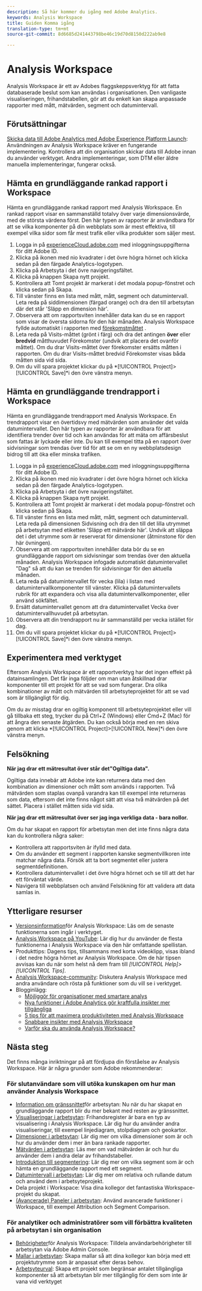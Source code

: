 ```yaml
---
description: Så här kommer du igång med Adobe Analytics.
keywords: Analysis Workspace
title: Guiden Komma igång
translation-type: tm+mt
source-git-commit: 8d6685d241443798be46c19d70d8150d222ab9e8

---
```



# Analysis Workspace

Analysis Workspace är ett av Adobes flaggskeppsverktyg för att fatta databaserade beslut som kan användas i organisationen. Den vanligaste visualiseringen, frihandstabellen, gör att du enkelt kan skapa anpassade rapporter med mått, mätvärden, segment och datumintervall.

## Förutsättningar

[Skicka data till Adobe Analytics med Adobe Experience Platform Launch](/help/implement/launch/validate-publish-prod.md): Användningen av Analysis Workspace kräver en fungerande implementering. Kontrollera att din organisation skickar data till Adobe innan du använder verktyget. Andra implementeringar, som DTM eller äldre manuella implementeringar, fungerar också.

## Hämta en grundläggande rankad rapport i Workspace

Hämta en grundläggande rankad rapport med Analysis Workspace. En rankad rapport visar en sammanställd totalvy över varje dimensionsvärde, med de största värdena först. Den här typen av rapporter är användbara för att se vilka komponenter på din webbplats som är mest effektiva, till exempel vilka sidor som får mest trafik eller vilka produkter som säljer mest.

1. Logga in på [experienceCloud.adobe.com](https://experiencecloud.adobe.com) med inloggningsuppgifterna för ditt Adobe ID.
2. Klicka på ikonen med nio kvadrater i det övre högra hörnet och klicka sedan på den färgade Analytics-logotypen.
3. Klicka på Arbetsyta i det övre navigeringsfältet.
4. Klicka på knappen Skapa nytt projekt.
5. Kontrollera att Tomt projekt är markerat i det modala popup-fönstret och klicka sedan på Skapa.
6. Till vänster finns en lista med mått, mått, segment och datumintervall. Leta reda på siddimensionen (färgad orange) och dra den till arbetsytan där det står &#39;Släpp en dimension här&#39;.
7. Observera att om rapportsviten innehåller data kan du se en rapport som visar de översta sidorna för den här månaden. Analysis Workspace fyllde automatiskt i rapporten med [förekomstmåttet](/help/components/c-variables/c-metrics/metrics-occurrences.md) .
8. Leta reda på Visits-måttet (grönt i färg) och dra det antingen **över** eller **bredvid** måtthuvudet Förekomster (undvik att placera det ovanför måttet). Om du drar Visits-måttet över förekomster ersätts måtten i rapporten. Om du drar Visits-måttet bredvid Förekomster visas båda måtten sida vid sida.
9. Om du vill spara projektet klickar du på *[!UICONTROL Project]>[!UICONTROL Save]*i den övre vänstra menyn.

## Hämta en grundläggande trendrapport i Workspace

Hämta en grundläggande trendrapport med Analysis Workspace. En trendrapport visar en övertidsvy med mätvärden som använder det valda datumintervallet. Den här typen av rapporter är användbara för att identifiera trender över tid och kan användas för att mäta om affärsbeslut som fattas är lyckade eller inte. Du kan till exempel titta på en rapport över sidvisningar som trendas över tid för att se om en ny webbplatsdesign bidrog till att öka eller minska trafiken.

1. Logga in på [experienceCloud.adobe.com](https://experiencecloud.adobe.com) med inloggningsuppgifterna för ditt Adobe ID.
2. Klicka på ikonen med nio kvadrater i det övre högra hörnet och klicka sedan på den färgade Analytics-logotypen.
3. Klicka på Arbetsyta i det övre navigeringsfältet.
4. Klicka på knappen Skapa nytt projekt.
5. Kontrollera att Tomt projekt är markerat i det modala popup-fönstret och klicka sedan på Skapa.
6. Till vänster finns en lista med mått, mått, segment och datumintervall. Leta reda på dimensionen Sidvisning och dra den till det lilla utrymmet på arbetsytan med etiketten &#39;Släpp ett mätvärde här&#39;. Undvik att släppa det i det utrymme som är reserverat för dimensioner (åtminstone för den här övningen).
7. Observera att om rapportsviten innehåller data bör du se en grundläggande rapport om sidvisningar som trendas över den aktuella månaden. Analysis Workspace infogade automatiskt datumintervallet &quot;Dag&quot; så att du kan se trenden för sidvisningar för den aktuella månaden.
8. Leta reda på datumintervallet för vecka (lila) i listan med datumintervallkomponenter till vänster. Klicka på datumintervallets rubrik för att expandera och visa alla datumintervallkomponenter, eller använd sökfältet.
9. Ersätt datumintervallet genom att dra datumintervallet Vecka över datumintervallhuvudet på arbetsytan.
10. Observera att din trendrapport nu är sammanställd per vecka istället för dag.
11. Om du vill spara projektet klickar du på *[!UICONTROL Project]>[!UICONTROL Save]*i den övre vänstra menyn.

## Experimentera med verktyget

Eftersom Analysis Workspace är ett rapportverktyg har det ingen effekt på datainsamlingen. Det får inga följder om man utan åtskillnad drar komponenter till ett projekt för att se vad som fungerar. Dra olika kombinationer av mått och mätvärden till arbetsyteprojektet för att se vad som är tillgängligt för dig.

Om du av misstag drar en ogiltig komponent till arbetsyteprojektet eller vill gå tillbaka ett steg, trycker du på Ctrl+Z (Windows) eller Cmd+Z (Mac) för att ångra den senaste åtgärden. Du kan också börja med en ren skiva genom att klicka *[!UICONTROL Project]>[!UICONTROL New]*i den övre vänstra menyn.

## Felsökning

**När jag drar ett mätresultat över står det&quot;Ogiltiga data&quot;.**

Ogiltiga data innebär att Adobe inte kan returnera data med den kombination av dimensioner och mått som används i rapporten. Två mätvärden som staplas ovanpå varandra kan till exempel inte returneras som data, eftersom det inte finns något sätt att visa två mätvärden på det sättet. Placera i stället måtten sida vid sida.

**När jag drar ett mätresultat över ser jag inga verkliga data - bara nollor.**

Om du har skapat en rapport för arbetsytan men det inte finns några data kan du kontrollera några saker:

* Kontrollera att rapportsviten är ifylld med data.
* Om du använder ett segment i rapporten kanske segmentvillkoren inte matchar några data. Försök att ta bort segmentet eller justera segmentdefinitionen.
* Kontrollera datumintervallet i det övre högra hörnet och se till att det har ett förväntat värde.
* Navigera till webbplatsen och använd Felsökning för att validera att data samlas in.

## Ytterligare resurser

* [Versionsinformation](/help/analyze/analysis-workspace/new-features-in-analysis-workspace.md)för Analysis Workspace: Läs om de senaste funktionerna som ingår i verktyget.
* [Analysis Workspace på YouTube](https://www.youtube.com/playlist?list=PL2tCx83mn7GuNnQdYGOtlyCu0V5mEZ8sS): Lär dig hur du använder de flesta funktionerna i Analysis Workspace via den här omfattande spellistan.
* Produkttips: Dagens tips, tillsammans med korta videoklipp, visas ibland i det nedre högra hörnet av Analysis Workspace. Om de här tipsen avvisas kan du när som helst nå dem fram till *[!UICONTROL Help]>[!UICONTROL Tips]*.
* [Analysis Workspace-community](https://forums.adobe.com/community/experience-cloud/analytics-cloud/analytics/analysis-workspace): Diskutera Analysis Workspace med andra användare och rösta på funktioner som du vill se i verktyget.
* Blogginlägg:
   * [Möjliggör för organisationer med smartare analys](https://blogs.adobe.com/digitalmarketing/analytics/adobe-analytics-fall-2016-release-empowering-organizations-smarter-analysis/)
   * [Nya funktioner i Adobe Analytics gör kraftfulla insikter mer tillgängliga](https://blogs.adobe.com/digitalmarketing/analytics/new-adobe-analytics-capabilities-make-powerful-insights-accessible/)
   * [5 tips för att maximera produktiviteten med Analysis Workspace](https://blogs.adobe.com/digitalmarketing/analytics/5-tips-maximize-productivity-analysis-workspace/)
   * [Snabbare insikter med Analysis Workspace](https://blogs.adobe.com/digitalmarketing/analytics/faster-insights-with-the-analysis-workspace/)
   * [Varför ska du använda Analysis Workspace?](https://blogs.adobe.com/digitalmarketing/analytics/why-you-should-be-using-analysis-workspace-in-adobe-analytics/)

## Nästa steg

Det finns många inriktningar på att fördjupa din förståelse av Analysis Workspace. Här är några grunder som Adobe rekommenderar:

### För slutanvändare som vill utöka kunskapen om hur man använder Analysis Workspace

* [Information om gränssnittet](/help/analyze/analysis-workspace/build-workspace-project/t-freeform-project.md)för arbetsytan: Nu när du har skapat en grundläggande rapport blir du mer bekant med resten av gränssnittet.
* [Visualiseringar i arbetsytan](/help/analyze/analysis-workspace/visualizations/freeform-analysis-visualizations.md): Frihandsregister är bara en typ av visualisering i Analysis Workspace. Lär dig hur du använder andra visualiseringar, till exempel linjediagram, stolpdiagram och geokartor.
* [Dimensioner i arbetsytan](/help/analyze/analysis-workspace/components/dimensions/t-breakdown-fa.md): Lär dig mer om vilka dimensioner som är och hur du använder dem i mer än bara rankade rapporter.
* [Mätvärden i arbetsytan](/help/analyze/analysis-workspace/components/apply-create-metrics.md): Läs mer om vad mätvärden är och hur du använder dem i andra delar av frihandstabeller.
* [Introduktion till segmentering](/help/analyze/analysis-workspace/components/t-freeform-project-segment.md): Lär dig mer om vilka segment som är och hämta en grundläggande rapport med ett segment.
* [Datumintervall i arbetsytan](/help/analyze/analysis-workspace/components/calendar-date-ranges/calendar.md): Lär dig mer om relativa och rullande datum och använd dem i arbetsyteprojekt.
* Dela projekt i Workspace: Visa dina kollegor det fantastiska Workspace-projekt du skapat.
* [(Avancerade) Paneler i arbetsytan](/help/analyze/analysis-workspace/c-panels/panels.md): Använd avancerade funktioner i Workspace, till exempel Attribution och Segment Comparison.

### För analytiker och administratörer som vill förbättra kvaliteten på arbetsytan i sin organisation

* [Behörigheter](https://docs.adobe.com/content/help/en/core-services/interface/manage-users-and-products/admin-getting-started.html)för Analysis Workspace: Tilldela användarbehörigheter till arbetsytan via Adobe Admin Console.
* [Mallar i arbetsytan](/help/analyze/analysis-workspace/build-workspace-project/starter-projects.md): Skapa mallar så att dina kollegor kan börja med ett projektutrymme som är anpassat efter deras behov.
* [Arbetsyteurval](/help/analyze/analysis-workspace/curate-share/curate.md): Skapa ett projekt som begränsar antalet tillgängliga komponenter så att arbetsytan blir mer tillgänglig för dem som inte är vana vid verktyget
